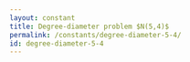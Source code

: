 ```yaml
---
layout: constant
title: Degree-diameter problem $N(5,4)$
permalink: /constants/degree-diameter-5-4/
id: degree-diameter-5-4
---
```


